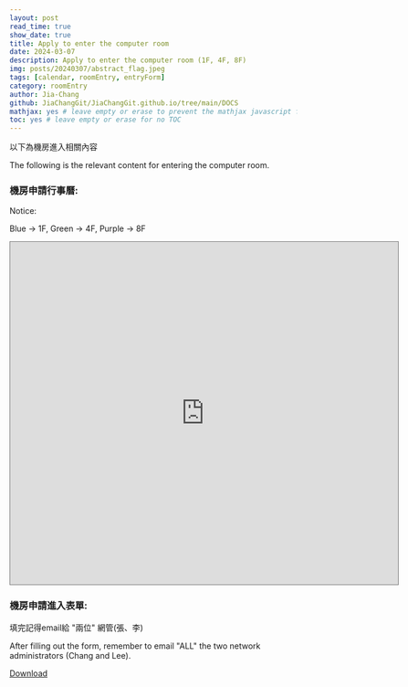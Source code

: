```yaml
---
layout: post
read_time: true
show_date: true
title: Apply to enter the computer room
date: 2024-03-07
description: Apply to enter the computer room (1F, 4F, 8F)
img: posts/20240307/abstract_flag.jpeg
tags: [calendar, roomEntry, entryForm]
category: roomEntry
author: Jia-Chang
github: JiaChangGit/JiaChangGit.github.io/tree/main/DOCS
mathjax: yes # leave empty or erase to prevent the mathjax javascript from loading
toc: yes # leave empty or erase for no TOC
---
```


以下為機房進入相關內容

The following is the relevant content for entering the computer room.


### 機房申請行事曆:

Notice:

Blue -> 1F, Green -> 4F, Purple -> 8F

<iframe src="https://calendar.google.com/calendar/embed?height=600&wkst=2&ctz=Asia%2FTaipei&bgcolor=%23ffffff&title=%E6%A9%9F%E6%88%BF%E7%94%B3%E8%AB%8B&mode=WEEK&hl=zh_TW&src=bG91aXN4Y2hhbmdAZ21haWwuY29t&src=NzkyMjQxZmI4MDM0MzAzN2MxOTU5Y2ZlNjM0YmViNDVhNTgzMzc0MzEyNjdhZjdkMDhlNjdkZjEwYWQ3M2E0ZEBncm91cC5jYWxlbmRhci5nb29nbGUuY29t&src=YjRlMzRkMWJlZmM3MTI5MjFmODYxNDBhMzc1NmNlZjgyNWYwZWU1NTMzYjZhOWE1MzBmNTk1YzJiNjNhZjc2ZUBncm91cC5jYWxlbmRhci5nb29nbGUuY29t&src=emgtdHcudGFpd2FuI2hvbGlkYXlAZ3JvdXAudi5jYWxlbmRhci5nb29nbGUuY29t&color=%234285F4&color=%23009688&color=%239E69AF&color=%23A79B8E" style="border:solid 1px #777" width="680" height="600" frameborder="0" scrolling="no"></iframe>


### 機房申請進入表單:

填完記得email給 "兩位" 網管(張、李)

After filling out the form, remember to email "ALL" the two network administrators (Chang and Lee).

[Download](https://github.com/JiaChangGit/JiaChangGit.github.io/tree/main/DOCS)
